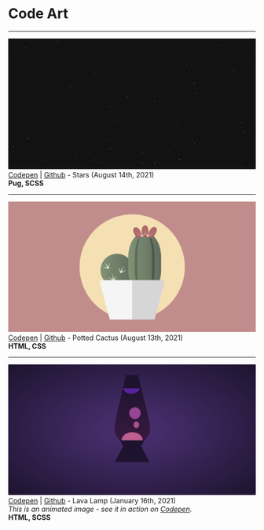 # Code Art

---

[![Stars](./projects/stars/assets/screenshot.png)](https://github.com/aexcode/code-art/tree/main/projects/cactus)
[Codepen](https://codepen.io/aexcode/full/wvdZaoz) | [Github](https://github.com/aexcode/code-art/tree/main/projects/stars) - Stars (August 14th, 2021) \
**Pug, SCSS**

---

[![Cactus](./projects/potted-cactus/assets/screenshot.png)](https://github.com/aexcode/code-art/tree/main/projects/potted-cactus)
[Codepen](https://codepen.io/aexcode/full/jOmJYar) | [Github](https://github.com/aexcode/code-art/tree/main/projects/potted-cactus) - Potted Cactus (August 13th, 2021) \
**HTML, CSS**

---

[![Lava Lamp](./projects/lava-lamp/assets/screenshot.png)](https://github.com/aexcode/code-art/tree/main/projects/lava-lamp)
[Codepen](https://codepen.io/aexcode/full/wvdZaoz) | [Github](https://github.com/aexcode/code-art/tree/main/projects/lava-lamp) - Lava Lamp (January 16th, 2021) \
_This is an animated image - see it in action on [Codepen](https://codepen.io/aexcode/full/wvdZaoz)._ \
**HTML, SCSS**
